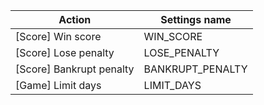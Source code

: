 | Action | Settings name |
|--------|---------------|
| [Score] Win score | WIN_SCORE |
| [Score] Lose penalty | LOSE_PENALTY |
| [Score] Bankrupt penalty | BANKRUPT_PENALTY |
| [Game] Limit days | LIMIT_DAYS |
